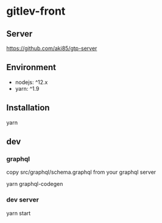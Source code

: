 # gitlev-front

## Server
https://github.com/aki85/gtp-server

## Environment
* nodejs: ^12.x
* yarn: ^1.9

## Installation
yarn

## dev

### graphql
copy src/graphql/schema.graphql from your graphql server

yarn graphql-codegen

### dev server
yarn start
